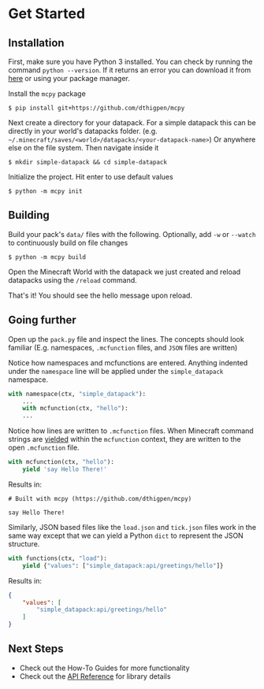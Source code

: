 # Get Started

## Installation

First, make sure you have Python 3 installed. You can check by running the command `python --version`. If it returns an error you can download it from [here](https://www.python.org/downloads/) or using your package manager.

Install the `mcpy` package

```$ pip install git+https://github.com/dthigpen/mcpy```

Next create a directory for your datapack. For a simple datapack this can be directly in your world's datapacks folder. (e.g. `~/.minecraft/saves/<world>/datapacks/<your-datapack-name>`) Or anywhere else on the file system. Then navigate inside it

`$ mkdir simple-datapack && cd simple-datapack`

Initialize the project. Hit enter to use default values

```$ python -m mcpy init```

## Building

Build your pack's `data/` files with the following. Optionally, add `-w` or `--watch` to continuously build on file changes

```$ python -m mcpy build```

Open the Minecraft World with the datapack we just created and reload datapacks using the `/reload` command.

That's it! You should see the hello message upon reload.

## Going further

Open up the `pack.py` file and inspect the lines. The concepts should look familiar (E.g. namespaces, `.mcfunction` files, and `JSON` files are written)

Notice how namespaces and mcfunctions are entered. Anything indented under the `namespace` line will be applied under the `simple_datapack` namespace.

```python title="pack.py"
with namespace(ctx, "simple_datapack"):
    ...
    with mcfunction(ctx, "hello"):
    ...
```

Notice how lines are written to `.mcfunction` files. When Minecraft command strings are [yielded](https://docs.python.org/3/reference/expressions.html#yieldexpr) within the `mcfunction` context, they are written to the open `.mcfunction` file.

```python title="pack.py"
with mcfunction(ctx, "hello"):
    yield 'say Hello There!'
```

Results in:

```mcfunction title="hello.mcfunction"
# Built with mcpy (https://github.com/dthigpen/mcpy)

say Hello There!
```

Similarly, JSON based files like the `load.json` and `tick.json` files work in the same way except that we can yield a Python `dict` to represent the JSON structure.

```python title="pack.py"
with functions(ctx, "load"):
    yield {"values": ["simple_datapack:api/greetings/hello"]}
```

Results in:

```json title="load.json"
{
    "values": [
        "simple_datapack:api/greetings/hello"
    ]
}
```

## Next Steps

- Check out the How-To Guides for more functionality
- Check out the [API Reference](reference.md) for library details
